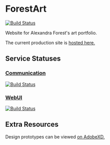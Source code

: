# ForestArt

[![Build Status](https://travis-ci.com/williamstrong/ForestArt.svg?branch=master)](https://travis-ci.com/williamstrong/ForestArt)

Website for Alexandra Forest's art portfolio.

The current production site is [hosted here.](http://13.57.225.177)

## Service Statuses
### [Communication](https://github.com/williamstrong/ForestArtCommunication)

[![Build Status](https://travis-ci.com/williamstrong/ForestArtCommunication.svg?branch=master)](https://travis-ci.com/williamstrong/ForestArtCommunication)

### [WebUI](https://github.com/williamstrong/ForestArtWebUI)

[![Build Status](https://travis-ci.com/williamstrong/ForestArtFrontEnd.svg?branch=master)](https://travis-ci.com/williamstrong/ForestArtFrontEnd)

## Extra Resources

Design prototypes can be viewed [on AdobeXD.](https://xd.adobe.com/view/6fe86a30-e429-4842-5120-df5eec9fedee-19d9/)
